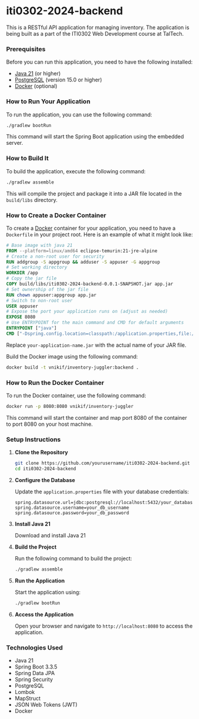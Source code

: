 # iti0302-2024-backend
This is a RESTful API application for managing inventory. The application is being built
as a part of the ITI0302 Web Development course at TalTech.

### Prerequisites

Before you can run this application, you need to have the following installed:

*   [Java 21](https://adoptium.net/releases.html?variant=openjdk21&jvmVariant=hotspot) (or higher)
*   [PostgreSQL](https://www.postgresql.org/download/) (version 15.0 or higher)
*   [Docker](https://www.docker.com/products/docker-desktop/) (optional)


### How to Run Your Application

To run the application, you can use the following command:

```bash
./gradlew bootRun
```

This command will start the Spring Boot application using the embedded server.

### How to Build It

To build the application, execute the following command:

```bash
./gradlew assemble
```

This will compile the project and package it into a JAR file located in the `build/libs` directory.

### How to Create a Docker Container

To create a [Docker](https://www.docker.com/products/docker-desktop/) container for your application, you need to have a `Dockerfile` in your project root. Here is an example of what it might look like:

```dockerfile
# Base image with java 21
FROM --platform=linux/amd64 eclipse-temurin:21-jre-alpine
# Create a non-root user for security
RUN addgroup -S appgroup && adduser -S appuser -G appgroup
# Set working directory
WORKDIR /app
# Copy the jar file
COPY build/libs/iti0302-2024-backend-0.0.1-SNAPSHOT.jar app.jar
# Set ownership of the jar file
RUN chown appuser:appgroup app.jar
# Switch to non-root user
USER appuser
# Expose the port your application runs on (adjust as needed)
EXPOSE 8080
# Use ENTRYPOINT for the main command and CMD for default arguments
ENTRYPOINT ["java"]
CMD ["-Dspring.config.location=classpath:/application.properties,file:/app/application.properties", "-jar", "app.jar"]

```

Replace `your-application-name.jar` with the actual name of your JAR file.

Build the Docker image using the following command:

```bash
docker build -t vnikif/inventory-juggler:backend .
```

### How to Run the Docker Container

To run the Docker container, use the following command:

```bash
docker run -p 8080:8080 vnikif/inventory-juggler
```

This command will start the container and map port 8080 of the container to port 8080 on your host machine.

### Setup Instructions

1. **Clone the Repository**
   ```bash
   git clone https://github.com/yourusername/iti0302-2024-backend.git
   cd iti0302-2024-backend
   ```

2. **Configure the Database**

   Update the `application.properties` file with your database credentials:

   ```
   spring.datasource.url=jdbc:postgresql://localhost:5432/your_database_name
   spring.datasource.username=your_db_username
   spring.datasource.password=your_db_password
   ```

3. **Install Java 21**

    Download and install Java 21 

4. **Build the Project**

   Run the following command to build the project:

   ```bash
   ./gradlew assemble
   ```

5. **Run the Application**

   Start the application using:

   ```bash
   ./gradlew bootRun
   ```

6. **Access the Application**

   Open your browser and navigate to `http://localhost:8080` to access the application.


### Technologies Used

* Java 21
* Spring Boot 3.3.5
* Spring Data JPA
* Spring Security
* PostgreSQL
* Lombok
* MapStruct
* JSON Web Tokens (JWT)
* Docker